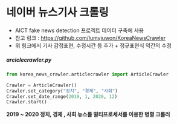 # 네이버 뉴스기사 크롤링
- AICT fake news detection 프로젝트 데이터 구축에 사용
- 참고 링크 : https://github.com/lumyjuwon/KoreaNewsCrawler
- 위 링크에서 기사 감정표현, 수정시간 등 추가 + 정규표현식 약간의 수정

##### arciclecrawler.py
```python
from korea_news_crawler.articlecrawler import ArticleCrawler

Crawler = ArticleCrawler()  
Crawler.set_category("정치", "경제", "사회")  
Crawler.set_date_range(2019, 1, 2020, 12)  
Crawler.start()

```
__2019 ~ 2020 정치, 경제 , 사회 뉴스를 멀티프로세서를 이용한 병렬 크롤러__
